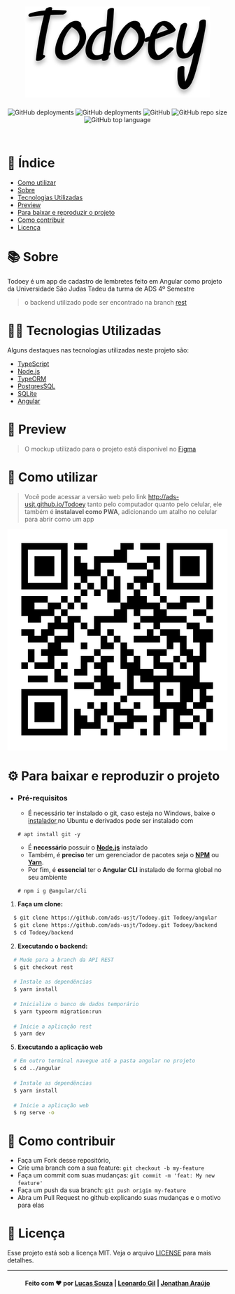 <h1 align="center">
  <img src=".github/Title.svg">
</h1>
<p align="center">
  <img alt="GitHub deployments" src="https://img.shields.io/github/deployments/ads-usjt/Todoey/todoey-rest?color=purple&label=heroku%20api%20deploy">
  <img alt="GitHub deployments" src="https://img.shields.io/github/deployments/ads-usjt/Todoey/github-pages?label=github%20pages%20deploy">
  <img alt="GitHub" src="https://img.shields.io/github/license/ads-usjt/Todoey?color=red">
  <img alt="GitHub repo size" src="https://img.shields.io/github/repo-size/ads-usjt/Todoey">
  <img alt="GitHub top language" src="https://img.shields.io/github/languages/top/ads-usjt/Todoey">
  <br/><br/><br/>
</p>

# 📰️ Índice
- [Como utilizar](#%EF%B8%8F-como-utilizar)
- [Sobre](#%EF%B8%8F-sobre)
- [Tecnologias Utilizadas](#%EF%B8%8F-tecnologias-utilizadas)
- [Preview](#%EF%B8%8F-preview)
- [Para baixar e reproduzir o projeto](#%EF%B8%8F-para-baixar-e-reproduzir-o-projeto)
- [Como contribuir](#%EF%B8%8F-como-contribuir)
- [Licença](#-licença)
# 📚️ Sobre

Todoey é um app de cadastro de lembretes feito em Angular como projeto da Universidade São Judas Tadeu da turma de ADS 4º Semestre

> o backend utilizado pode ser encontrado na branch [rest](https://github.com/ads-usjt/Todoey/tree/rest)

# 👨‍💻️ Tecnologias Utilizadas

Alguns destaques nas tecnologias utilizadas neste projeto são:

- [TypeScript](https://www.typescriptlang.org/)
- [Node.js](https://nodejs.org/en/)
- [TypeORM](https://typeorm.io/)
- [PostgresSQL](https://www.postgresql.org/)
- [SQLite](https://sqlite.org/index.html)
- [Angular](https://angular.io/)

# 🔎️ Preview
> O mockup utilizado para o projeto está disponivel no [Figma](https://www.figma.com/file/GPWIRTijJmWMIQcXSYXNUO/Todoey?node-id=0%3A1)


# 📝️ Como utilizar

> Você pode acessar a versão web pelo link http://ads-usjt.github.io/Todoey tanto pelo computador quanto pelo celular, ele também é **instalavel como PWA**, adicionando um atalho no celular para abrir como um app

![QR-Code](.github/qr-code.svg)

# ⚙️ Para baixar e reproduzir o projeto

- ### **Pré-requisitos**
  
  - É necessário ter instalado o git, caso esteja no Windows, baixe o [instalador](https://git-scm.com/download/win),no Ubuntu e derivados pode ser instalado com
  ```
  # apt install git -y
  ```

  - É **necessário** possuir o **[Node.js](https://nodejs.org/en/)** instalado
  - Também, é **preciso** ter um gerenciador de pacotes seja o **[NPM](https://www.npmjs.com/)** ou **[Yarn](https://yarnpkg.com/)**.
  - Por fim, é **essencial** ter o **Angular CLI** instalado de forma global no seu ambiente
  ```
  # npm i g @angular/cli 
  ```

1. **Faça um clone:**

```sh
  $ git clone https://github.com/ads-usjt/Todoey.git Todoey/angular
  $ git clone https://github.com/ads-usjt/Todoey.git Todoey/backend
  $ cd Todoey/backend
```

2. **Executando o backend:**

```sh
  # Mude para a branch da API REST
  $ git checkout rest

  # Instale as dependências
  $ yarn install

  # Inicialize o banco de dados temporário
  $ yarn typeorm migration:run

  # Inicie a aplicação rest
  $ yarn dev
```

5. **Executando a aplicação web**
```sh
  # Em outro terminal navegue até a pasta angular no projeto
  $ cd ../angular

  # Instale as dependências
  $ yarn install

  # Inicie a aplicação web
  $ ng serve -o
```

# 🤝️ Como contribuir

- Faça um Fork desse repositório,
- Crie uma branch com a sua feature: `git checkout -b my-feature`
- Faça um commit com suas mudanças: `git commit -m 'feat: My new feature'`
- Faça um push da sua branch: `git push origin my-feature`
- Abra um Pull Request no github explicando suas mudanças e o motivo para elas

# 👮 Licença

Esse projeto está sob a licença MIT. Veja o arquivo [LICENSE](LICENSE) para mais detalhes.

<hr/>
<h4 align="center">
    Feito com ❤️ por <a href="https://www.linkedin.com/in/lucas-souza-de-oliveira/" target="_blank">Lucas Souza</a> | <a href="https://github.com/leogil/" target="_blank">Leonardo Gil</a> | <a href="https://github.com/djownathan" target="_blank"> Jonathan Araújo</a>
</h4>
